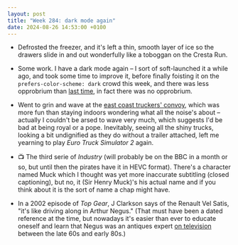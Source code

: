 ```yaml
---
layout: post
title: "Week 284: dark mode again"
date: 2024-08-26 14:53:00 +0100
---
```


- Defrosted the freezer, and it's left a thin, smooth layer of ice so the drawers slide in and out wonderfully like a toboggan on the Cresta Run.

- Some work. I have a dark mode again – I sort of soft-launched it a while ago, and took some time to improve it, before finally foisting it on the `prefers-color-scheme: dark` crowd this week, and there was less opprobrium than [last time](/2023/08/week-230), in fact there was no opprobrium. 

- Went to grin and wave at the [east coast truckers' convoy](https://www.youtube.com/watch?v=wPkoUOQWlzw), which was more fun than staying indoors wondering what all the noise's about – actually I couldn't be arsed to wave very much, which suggests I'd be bad at being royal or a pope. Inevitably, seeing all the shiny trucks, looking a bit undignified as they do without a trailer attached, left me yearning to play <i>Euro Truck Simulator 2</i> again.

- 📺 The third serie of <i>Industry</i> (will probably be on the BBC in a month or so, but until then the pirates have it in HEVC format). There's a character named Muck which I thought was yet more inaccurate subtitling (closed captioning), but no, it (Sir Henry Muck)'s his actual name and if you think about it is the sort of name a chap might have.

- In a 2002 episode of <i>Top Gear</i>, J Clarkson says of the Renault Vel Satis, "it's like driving along in Arthur Negus." (That must have been a dated reference at the time, but nowadays it's easier than ever to educate oneself and learn that Negus was an antiques expert [on television](https://www.bbc.com/historyofthebbc/anniversaries/march/going-for-a-song) between the late 60s and early 80s.)
